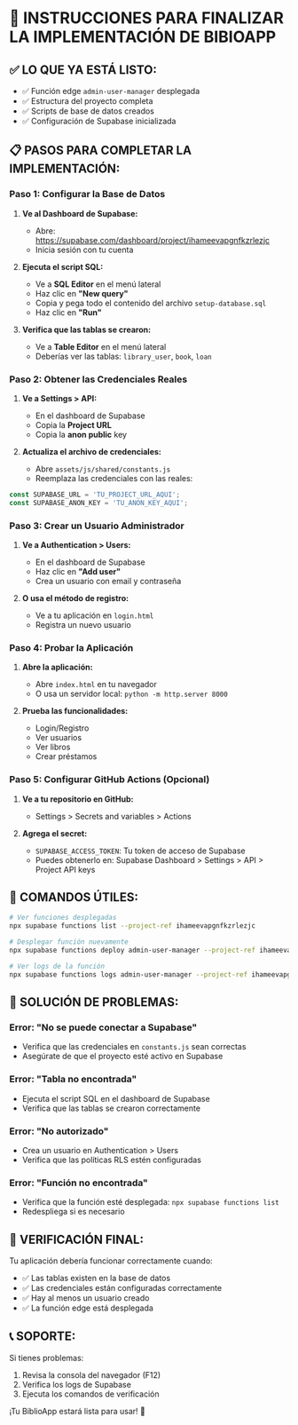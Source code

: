 # 🚀 INSTRUCCIONES PARA FINALIZAR LA IMPLEMENTACIÓN DE BIBIOAPP

## ✅ **LO QUE YA ESTÁ LISTO:**
- ✅ Función edge `admin-user-manager` desplegada
- ✅ Estructura del proyecto completa
- ✅ Scripts de base de datos creados
- ✅ Configuración de Supabase inicializada

## 📋 **PASOS PARA COMPLETAR LA IMPLEMENTACIÓN:**

### **Paso 1: Configurar la Base de Datos**

1. **Ve al Dashboard de Supabase:**
   - Abre: https://supabase.com/dashboard/project/ihameevapgnfkzrlezjc
   - Inicia sesión con tu cuenta

2. **Ejecuta el script SQL:**
   - Ve a **SQL Editor** en el menú lateral
   - Haz clic en **"New query"**
   - Copia y pega todo el contenido del archivo `setup-database.sql`
   - Haz clic en **"Run"**

3. **Verifica que las tablas se crearon:**
   - Ve a **Table Editor** en el menú lateral
   - Deberías ver las tablas: `library_user`, `book`, `loan`

### **Paso 2: Obtener las Credenciales Reales**

1. **Ve a Settings > API:**
   - En el dashboard de Supabase
   - Copia la **Project URL**
   - Copia la **anon public** key

2. **Actualiza el archivo de credenciales:**
   - Abre `assets/js/shared/constants.js`
   - Reemplaza las credenciales con las reales:

```javascript
const SUPABASE_URL = 'TU_PROJECT_URL_AQUI';
const SUPABASE_ANON_KEY = 'TU_ANON_KEY_AQUI';
```

### **Paso 3: Crear un Usuario Administrador**

1. **Ve a Authentication > Users:**
   - En el dashboard de Supabase
   - Haz clic en **"Add user"**
   - Crea un usuario con email y contraseña

2. **O usa el método de registro:**
   - Ve a tu aplicación en `login.html`
   - Registra un nuevo usuario

### **Paso 4: Probar la Aplicación**

1. **Abre la aplicación:**
   - Abre `index.html` en tu navegador
   - O usa un servidor local: `python -m http.server 8000`

2. **Prueba las funcionalidades:**
   - Login/Registro
   - Ver usuarios
   - Ver libros
   - Crear préstamos

### **Paso 5: Configurar GitHub Actions (Opcional)**

1. **Ve a tu repositorio en GitHub:**
   - Settings > Secrets and variables > Actions

2. **Agrega el secret:**
   - `SUPABASE_ACCESS_TOKEN`: Tu token de acceso de Supabase
   - Puedes obtenerlo en: Supabase Dashboard > Settings > API > Project API keys

## 🔧 **COMANDOS ÚTILES:**

```bash
# Ver funciones desplegadas
npx supabase functions list --project-ref ihameevapgnfkzrlezjc

# Desplegar función nuevamente
npx supabase functions deploy admin-user-manager --project-ref ihameevapgnfkzrlezjc

# Ver logs de la función
npx supabase functions logs admin-user-manager --project-ref ihameevapgnfkzrlezjc
```

## 🐛 **SOLUCIÓN DE PROBLEMAS:**

### **Error: "No se puede conectar a Supabase"**
- Verifica que las credenciales en `constants.js` sean correctas
- Asegúrate de que el proyecto esté activo en Supabase

### **Error: "Tabla no encontrada"**
- Ejecuta el script SQL en el dashboard de Supabase
- Verifica que las tablas se crearon correctamente

### **Error: "No autorizado"**
- Crea un usuario en Authentication > Users
- Verifica que las políticas RLS estén configuradas

### **Error: "Función no encontrada"**
- Verifica que la función esté desplegada: `npx supabase functions list`
- Redespliega si es necesario

## 🎉 **VERIFICACIÓN FINAL:**

Tu aplicación debería funcionar correctamente cuando:
- ✅ Las tablas existen en la base de datos
- ✅ Las credenciales están configuradas correctamente
- ✅ Hay al menos un usuario creado
- ✅ La función edge está desplegada

## 📞 **SOPORTE:**

Si tienes problemas:
1. Revisa la consola del navegador (F12)
2. Verifica los logs de Supabase
3. Ejecuta los comandos de verificación

¡Tu BiblioApp estará lista para usar! 🚀 